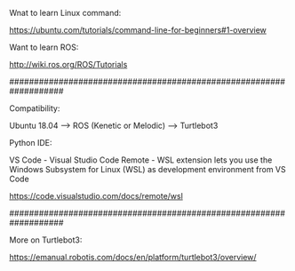 Wnat to learn Linux command:

https://ubuntu.com/tutorials/command-line-for-beginners#1-overview


Want to learn ROS:

http://wiki.ros.org/ROS/Tutorials

###################################################################

Compatibility:

Ubuntu 18.04 --> ROS (Kenetic or Melodic) --> Turtlebot3

Python IDE:

VS Code - Visual Studio Code Remote - WSL extension lets you use the Windows Subsystem for Linux (WSL) as development environment from VS Code

https://code.visualstudio.com/docs/remote/wsl


###################################################################

More on Turtlebot3:

https://emanual.robotis.com/docs/en/platform/turtlebot3/overview/



